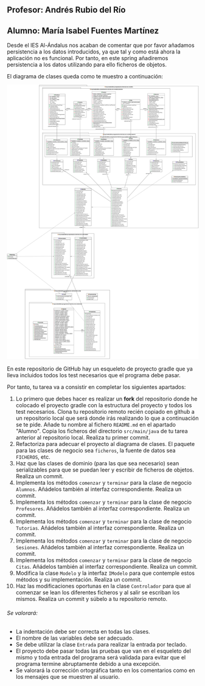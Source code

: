 ## Profesor: Andrés Rubio del Río
## Alumno: María Isabel Fuentes Martínez 

Desde el IES Al-Ándalus nos acaban de comentar que por favor añadamos persistencia a los datos introducidos, ya que tal y como está ahora la aplicación no es funcional. Por tanto, en este spring añadiremos persistencia a los datos utilizando para ello ficheros de objetos.

El diagrama de clases queda como te muestro a continuación:

![Diagrama de clases para tutorias](src/main/resources/Tutorias.png)

En este repositorio de GitHub hay un esqueleto de proyecto gradle que ya lleva incluidos todos los test necesarios que el programa debe pasar. 

Por tanto, tu tarea va a consistir en completar los siguientes apartados:

1. Lo primero que debes hacer es realizar un **fork** del repositorio donde he colocado el proyecto gradle con la estructura del proyecto y todos los test necesarios. Clona tu repositorio remoto recién copiado en github a un repositorio local que será donde irás realizando lo que a continuación se te pide. Añade tu nombre al fichero `README.md` en el apartado "Alumno". Copia los ficheros del directorio `src/main/java` de tu tarea anterior al repositorio local. Realiza tu primer commit.
2. Refactoriza para adecuar el proyecto al diagrama de clases. El paquete para las clases de negocio sea `ficheros`, la fuente de datos sea `FICHEROS`, etc.
3. Haz que las clases de dominio (para las que sea necesario) sean serializables para que se puedan leer y escribir de ficheros de objetos. Realiza un commit.
4. Implementa los métodos `comenzar` y `terminar` para la clase de negocio `Alumnos`. Añádelos también al interfaz correspondiente. Realiza un commit.
5. Implementa los métodos `comenzar` y `terminar` para la clase de negocio `Profesores`. Añádelos también al interfaz correspondiente. Realiza un commit.
6. Implementa los métodos `comenzar` y `terminar` para la clase de negocio `Tutorias`. Añádelos también al interfaz correspondiente. Realiza un commit.
7. Implementa los métodos `comenzar` y `terminar` para la clase de negocio `Sesiones`. Añádelos también al interfaz correspondiente. Realiza un commit.
8. Implementa los métodos `comenzar` y `terminar` para la clase de negocio `Citas`. Añádelos también al interfaz correspondiente. Realiza un commit.
9. Modifica la clase `Modelo` y la interfaz `IModelo` para que contemple estos métodos y su implementación. Realiza un commit.
10. Haz las modificaciones oportunas en la clase `Controlador` para que al comenzar se lean los diferentes ficheros y al salir se escriban los mismos. Realiza un commit y súbelo a tu repositorio remoto.


###### Se valorará:
- La indentación debe ser correcta en todas las clases.
- El nombre de las variables debe ser adecuado.
- Se debe utilizar la clase `Entrada` para realizar la entrada por teclado.
- El proyecto debe pasar todas las pruebas que van en el esqueleto del mismo y toda entrada del programa será validada para evitar que el programa termine abruptamente debido a una excepción.
- Se valorará la corrección ortográfica tanto en los comentarios como en los mensajes que se muestren al usuario.
